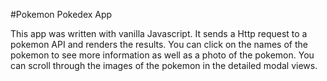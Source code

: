 #Pokemon Pokedex App

This app was written with vanilla Javascript.
It sends a Http request to a pokemon API and renders the results.
You can click on the names of the pokemon to see more information as well as a photo of the pokemon.
You can scroll through the images of the pokemon in the detailed modal views. 